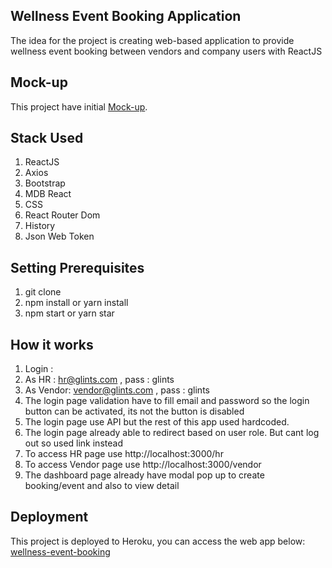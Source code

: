 ## Wellness Event Booking Application
The idea for the project is creating web-based application to provide wellness event booking between vendors and company users with ReactJS

## Mock-up
This project have initial [Mock-up](https://www.figma.com/file/Elw3uGYJbXvInMH4XA5ytPWf/Mockup-MHC-Idrus-and-Winata).

## Stack Used
1. ReactJS
2. Axios
3. Bootstrap
4. MDB React
5. CSS
6. React Router Dom
7. History
8. Json Web Token

## Setting Prerequisites
1. git clone
2. npm install or yarn install
3. npm start or yarn star

## How it works
1. Login : 
2. As HR : hr@glints.com , pass : glints
3. As Vendor: vendor@glints.com , pass : glints
4. The login page validation have to fill email and password so the login button can be activated, its not the button is disabled
5. The login page use API but the rest of this app used hardcoded.
6. The login page already able to redirect based on user role. But cant log out so used link instead
7. To access HR page use http://localhost:3000/hr
8. To access Vendor page use http://localhost:3000/vendor
9. The dashboard page already have modal pop up to create booking/event and also to view detail

## Deployment
This project is deployed to Heroku, you can access the web app below:
[wellness-event-booking](https://mhc-wellness-event-booking.herokuapp.com/)
